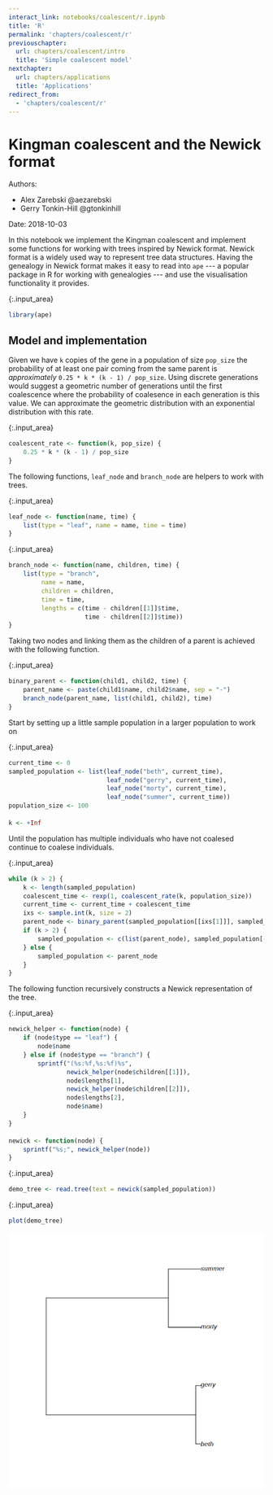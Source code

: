 ```yaml
---
interact_link: notebooks/coalescent/r.ipynb
title: 'R'
permalink: 'chapters/coalescent/r'
previouschapter:
  url: chapters/coalescent/intro
  title: 'Simple coalescent model'
nextchapter:
  url: chapters/applications
  title: 'Applications'
redirect_from:
  - 'chapters/coalescent/r'
---
```


# Kingman coalescent and the Newick format

Authors:
- Alex Zarebski @aezarebski
- Gerry Tonkin-Hill @gtonkinhill

Date: 2018-10-03

In this notebook we implement the Kingman coalescent and implement some functions for working with trees inspired by Newick format. Newick format is a widely used way to represent tree data structures. Having the genealogy in Newick format makes it easy to read into `ape` --- a popular package in R for working with genealogies --- and use the visualisation functionality it provides. 


{:.input_area}
```R
library(ape)
```

## Model and implementation

Given we have `k` copies of the gene in a population of size `pop_size` the probability of at least one pair coming from the same parent is *approximately* `0.25 * k * (k - 1) / pop_size`. Using discrete generations would suggest a geometric number of generations until the first coalescence where the probability of coalesence in each generation is this value. We can approximate the geometric distribution with an exponential distribution with this rate.


{:.input_area}
```R
coalescent_rate <- function(k, pop_size) {
    0.25 * k * (k - 1) / pop_size
}
```

The following functions, `leaf_node` and `branch_node` are helpers to work with trees.


{:.input_area}
```R
leaf_node <- function(name, time) {
    list(type = "leaf", name = name, time = time)
}
```


{:.input_area}
```R
branch_node <- function(name, children, time) {
    list(type = "branch",
         name = name,
         children = children,
         time = time,
         lengths = c(time - children[[1]]$time,
                     time - children[[2]]$time))
}
```

Taking two nodes and linking them as the children of a parent is achieved with the following function.


{:.input_area}
```R
binary_parent <- function(child1, child2, time) {
    parent_name <- paste(child1$name, child2$name, sep = "-")
    branch_node(parent_name, list(child1, child2), time)
}
```

Start by setting up a little sample population in a larger population to work on


{:.input_area}
```R
current_time <- 0
sampled_population <- list(leaf_node("beth", current_time),
                           leaf_node("gerry", current_time),
                           leaf_node("morty", current_time),
                           leaf_node("summer", current_time))
population_size <- 100

k <- +Inf
```

Until the population has multiple individuals who have not coalesed continue to coalese individuals.


{:.input_area}
```R
while (k > 2) {
    k <- length(sampled_population)
    coalescent_time <- rexp(1, coalescent_rate(k, population_size))
    current_time <- current_time + coalescent_time
    ixs <- sample.int(k, size = 2)
    parent_node <- binary_parent(sampled_population[[ixs[1]]], sampled_population[[ixs[2]]], current_time)
    if (k > 2) {
        sampled_population <- c(list(parent_node), sampled_population[-ixs])
    } else {
        sampled_population <- parent_node
    }
}

```

The following function recursively constructs a Newick representation of the tree.


{:.input_area}
```R
newick_helper <- function(node) {
    if (node$type == "leaf") {
        node$name
    } else if (node$type == "branch") {
        sprintf("(%s:%f,%s:%f)%s",
                newick_helper(node$children[[1]]),
                node$lengths[1],
                newick_helper(node$children[[2]]),
                node$lengths[2],
                node$name)
    }
}

newick <- function(node) {
    sprintf("%s;", newick_helper(node))
}
```


{:.input_area}
```R
demo_tree <- read.tree(text = newick(sampled_population))
```


{:.input_area}
```R
plot(demo_tree)
```


![png](../../images/chapters/coalescent/r_16_0.png)

